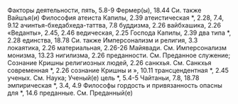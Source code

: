 Факторы деятельности, пять, 5.8-9 
Фермер(ы), 18.44
Си. также Вайшъя(и)
Философия
атеиста Капилы, 2.39 
атеистическая *, 2.28, 7.4, 9.12 
ачинтья-бхедабхеда-таттва, 7.8 
буддизма, 2.26 
вайбхашика, 2.26 «Веданты», 2.45, 2.46 
ведическая, 2.25 
Господа Капилы, 2.39 
два типа *, 2.28 
единства, 18.78
Си. также Имперсонализм и религия, 3.3 
локаятика, 2.26 
материальная, 2.26-26 
Майявади.
	См. Имперсонализм монизма, 13.23 
нигилизма, 2.26
преданности.
	См. Преданное служение; Сознание Кришны религиозных людей, 2.26 
санкхья.
	См. Санкхья современная *, 2.26 
сознание Кришны и », 10.11 
трансцендентная *, 2.45 
ученых.
	См. Наука; Ученый(е) цель *, 5.4-5 
Чайтаньи, 7.8, 18.78
эмпирическая *, 3.4, 4.9 
Философы
гордость и привязанность опасны для *, 14.6
преданные.
	См. Преданный(е)